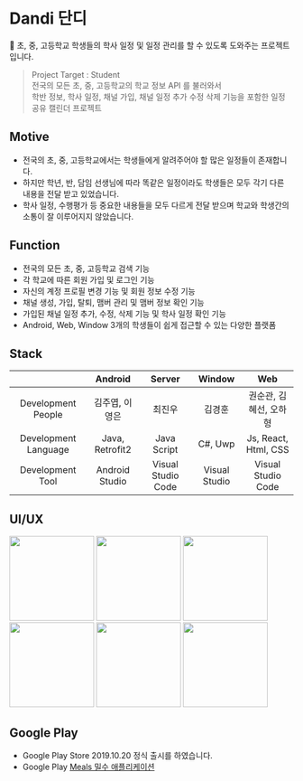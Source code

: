# Dandi 단디
📆 초, 중, 고등학교 학생들의 학사 일정 및 일정 관리를 할 수 있도록 도와주는 프로젝트입니다.

> Project Target : Student <br/>
> 전국의 모든 초, 중, 고등학교의 학교 정보 API 를 불러와서 <br/>
> 학반 정보, 학사 일정, 채널 가입, 채널 일정 추가 수정 삭제 기능을 포함한 일정 공유 캘린더 프로젝트

## Motive
- 전국의 초, 중, 고등학교에서는 학생들에게 알려주어야 할 많은 일정들이 존재합니다.
- 하지만 학년, 반, 담임 선생님에 따라 똑같은 일정이라도 학생들은 모두 각기 다른 내용을 전달 받고 있었습니다. 
- 학사 일정, 수행평가 등 중요한 내용들을 모두 다르게 전달 받으며 학교와 학생간의 소통이 잘 이루어지지 않았습니다. 

## Function
- 전국의 모든 초, 중, 고등학교 검색 기능
- 각 학교에 따른 회원 가입 및 로그인 기능
- 자신의 계정 프로필 변경 기능 및 회원 정보 수정 기능 
- 채널 생성, 가입, 탈퇴, 맴버 관리 및 맴버 정보 확인 기능
- 가입된 채널 일정 추가, 수정, 삭제 기능 및 학사 일정 확인 기능
- Android, Web, Window 3개의 학생들이 쉽게 접근할 수 있는 다양한 플랫폼

## Stack
|                      | Android     | Server        | Window| Web|
|:--------------------:|:---------------:|:------------------:|:-----:|:----:|
| Development People | 김주엽, 이영은 | 최진우       |김경훈|권순관, 김혜선, 오하형|
| Development Language | Java, Retrofit2 | Java Script        | C#, Uwp | Js, React, Html, CSS|
| Development Tool     | Android Studio  | Visual Studio Code |Visual Studio| Visual Studio Code|

## UI/UX
<div>
<img width="150" src="https://user-images.githubusercontent.com/49600974/68521807-06531d80-02e8-11ea-83d5-ac21bd86a068.png"></img>
<img width="150" src="https://user-images.githubusercontent.com/49600974/68521713-17e7f580-02e7-11ea-8beb-ce076eeaba49.png"></img>
<img width="150" src="https://user-images.githubusercontent.com/49600974/68521714-17e7f580-02e7-11ea-9916-fa8016c9b81f.png"></img>
<img width="150" src="https://user-images.githubusercontent.com/49600974/68521765-9ba1e200-02e7-11ea-919e-2ed19682a41d.png"></img>
<img width="150" src="https://user-images.githubusercontent.com/49600974/68521763-9b094b80-02e7-11ea-8ddb-89b6510018a9.png"></img>
<img width="150" src="https://user-images.githubusercontent.com/49600974/68521764-9b094b80-02e7-11ea-9ba7-ed8e0cd17bb9.png"></img>
</div>

## Google Play
  - Google Play Store 2019.10.20 정식 출시를 하였습니다.
  - Google Play <a href ="https://play.google.com/store/apps/details?id=org.techtown.project5" target ="_blank" title ="밀수 바로가기">Meals 밀수 애플리케이션 </a>
 
  
































